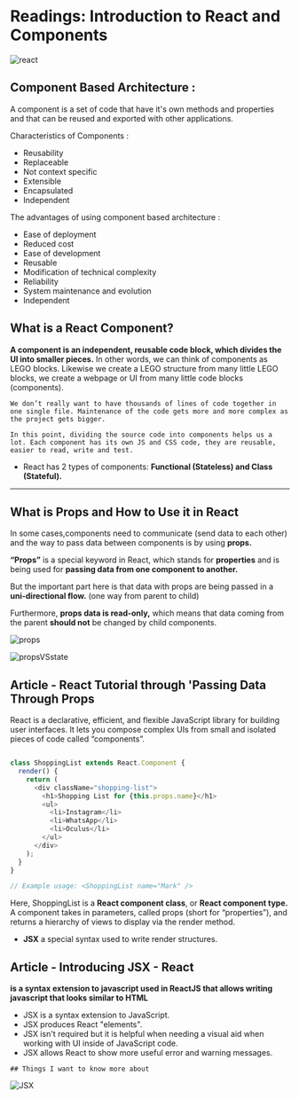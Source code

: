 # Readings: Introduction to React and Components

![react](https://i.morioh.com/656eeab4ce.png)

## Component Based Architecture :

A component is a set of code that have it's own methods and properties and that can be reused and exported with other applications.



Characteristics of Components :

* Reusability  
* Replaceable 
* Not context specific
* Extensible  
* Encapsulated 
* Independent 

The advantages of using component based architecture :

* Ease of deployment
* Reduced cost
* Ease of development
* Reusable
* Modification of technical complexity
* Reliability
* System maintenance and evolution
* Independent 

## What is a React Component?

**A component is an independent, reusable code block, which divides the UI into smaller pieces.** In other words, we can think of components as LEGO blocks. Likewise we create a LEGO structure from many little LEGO blocks, we create a webpage or UI from many little code blocks (components).

```We don’t really want to have thousands of lines of code together in one single file. Maintenance of the code gets more and more complex as the project gets bigger.```

```In this point, dividing the source code into components helps us a lot. Each component has its own JS and CSS code, they are reusable, easier to read, write and test.```

* React has 2 types of components: **Functional (Stateless) and Class (Stateful).**


------------------

## What is Props and How to Use it in React

In some cases,components need to communicate (send data to each other) and the way to pass data between components is by using **props.**

**“Props”** is a special keyword in React, which stands for **properties** and is being used for **passing data from one component to another.**


But the important part here is that data with props are being passed in a **uni-directional flow.** (one way from parent to child)

Furthermore, **props data is read-only,** which means that data coming from the parent **should not** be changed by child components.

![props](https://www.techdiagonal.com/wp-content/uploads/2019/09/react-props-blog-image-design.jpg)


![propsVSstate](https://ihatetomatoes.net/wp-content/uploads/2017/08/03-state-vs-props.png)

## Article - React Tutorial through 'Passing Data Through Props

React is a declarative, efficient, and flexible JavaScript library for building user interfaces. It lets you compose complex UIs from small and isolated pieces of code called “components”.

```js

class ShoppingList extends React.Component {
  render() {
    return (
      <div className="shopping-list">
        <h1>Shopping List for {this.props.name}</h1>
        <ul>
          <li>Instagram</li>
          <li>WhatsApp</li>
          <li>Oculus</li>
        </ul>
      </div>
    );
  }
}

// Example usage: <ShoppingList name="Mark" />
```

Here, ShoppingList is a **React component class**, or **React component type.** A component takes in parameters, called props (short for “properties”), and returns a hierarchy of views to display via the render method.

* **JSX** a special syntax used to write render structures.


## Article - Introducing JSX - React

**is a syntax extension to javascript used in ReactJS that allows writing javascript that looks similar to HTML**

* JSX is a syntax extension to JavaScript.
* JSX produces React "elements".
* JSX isn't required but it is helpful when needing a visual aid when working with UI inside of JavaScript code.
* JSX allows React to show more useful error and warning messages.

```## Things I want to know more about```

![JSX](./JSX.PNG)